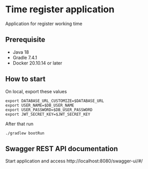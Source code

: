 # Time register application
Application for register working time 

## Prerequisite
- Java 18
- Gradle 7.4.1
- Docker 20.10.14 or later

## How to start
On local, export these values

```
export DATABASE_URL_CUSTOMIZE=$DATABASE_URL
export USER_NAME=$DB_USER_NAME
export USER_PASSWORD=$DB_USER_PASSWORD
export JWT_SECRET_KEY=$JWT_SECRET_KEY
```
After that run

```./gradlew bootRun```

## Swagger REST API documentation
Start application and access http://localhost:8080/swagger-ui/#/

